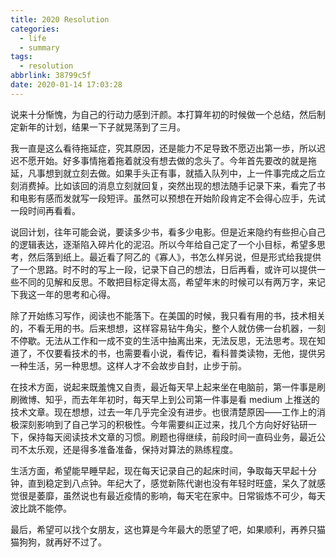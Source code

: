 ```yaml
---
title: 2020 Resolution
categories:
  - life
  - summary
tags:
  - resolution
abbrlink: 38799c5f
date: 2020-01-14 17:03:28
---
```


说来十分惭愧，为自己的行动力感到汗颜。本打算年初的时候做一个总结，然后制定新年的计划，结果一下子就晃荡到了三月。

我一直是这么看待拖延症，究其原因，还是能力不足导致不愿迈出第一歩，所以迟迟不愿开始。好多事情拖着拖着就没有想去做的念头了。今年首先要改的就是拖延，凡事想到就立刻去做。如果手头正有事，就插入队列中，上一件事完成之后立刻消费掉。比如该回的消息立刻就回复，突然出现的想法随手记录下来，看完了书和电影有感而发就写一段短评。虽然可以预想在开始阶段肯定不会得心应手，先试一段时间再看看。

说回计划，往年可能会说，要读多少书，看多少电影。但是近来隐约有些担心自己的逻辑表达，逐渐陷入碎片化的泥沼。所以今年给自己定了一个小目标，希望多思考，然后落到纸上。最近看了阿乙的《寡人》，书怎么样另说，但是形式给我提供了一个思路。时不时的写上一段，记录下自己的想法，日后再看，或许可以提供一些不同的见解和反思。不敢把目标定得太高，希望年末的时候可以有两万字，来记下我这一年的思考和心得。

除了开始练习写作，阅读也不能落下。在美国的时候，我只看有用的书，技术相关的，不看无用的书。后来想想，这样容易钻牛角尖，整个人就仿佛一台机器，一刻不停歇。无法从工作和一成不变的生活中抽离出来，无法反思，无法思考。现在知道了，不仅要看技术的书，也需要看小说，看传记，看科普类读物，无他，提供另一种生活，另一种思想。这样人才不会故步自封，止步于前。

在技术方面，说起来既羞愧又自责，最近每天早上起来坐在电脑前，第一件事是刷刷微博、知乎，而去年年初时，每天早上到公司第一件事是看 medium 上推送的技术文章。现在想想，过去一年几乎完全没有进步。也很清楚原因——工作上的消极深刻影响到了自己学习的积极性。今年需要纠正过来，找几个方向好好钻研一下，保持每天阅读技术文章的习惯。刷题也得继续，前段时间一直码业务，最近公司不太乐观，还是得多准备准备，保持对算法的熟练程度。

生活方面，希望能早睡早起，现在每天记录自己的起床时间，争取每天早起十分钟，直到稳定到八点钟。年纪大了，感觉新陈代谢也没有年轻时旺盛，呆久了就感觉很是萎靡，虽然说也有最近疫情的影响，每天宅在家中。日常锻炼不可少，每天波比跳不能停。

最后，希望可以找个女朋友，这也算是今年最大的愿望了吧，如果顺利，再养只猫猫狗狗，就再好不过了。
